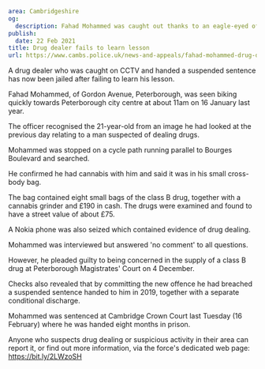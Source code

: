 ```yaml
area: Cambridgeshire
og:
  description: Fahad Mohammed was caught out thanks to an eagle-eyed officer
publish:
  date: 22 Feb 2021
title: Drug dealer fails to learn lesson
url: https://www.cambs.police.uk/news-and-appeals/fahad-mohammed-drug-dealer-sentenced
```

A drug dealer who was caught on CCTV and handed a suspended sentence has now been jailed after failing to learn his lesson.

Fahad Mohammed, of Gordon Avenue, Peterborough, was seen biking quickly towards Peterborough city centre at about 11am on 16 January last year.

The officer recognised the 21-year-old from an image he had looked at the previous day relating to a man suspected of dealing drugs.

Mohammed was stopped on a cycle path running parallel to Bourges Boulevard and searched.

He confirmed he had cannabis with him and said it was in his small cross-body bag.

The bag contained eight small bags of the class B drug, together with a cannabis grinder and £190 in cash. The drugs were examined and found to have a street value of about £75.

A Nokia phone was also seized which contained evidence of drug dealing.

Mohammed was interviewed but answered 'no comment' to all questions.

However, he pleaded guilty to being concerned in the supply of a class B drug at Peterborough Magistrates' Court on 4 December.

Checks also revealed that by committing the new offence he had breached a suspended sentence handed to him in 2019, together with a separate conditional discharge.

Mohammed was sentenced at Cambridge Crown Court last Tuesday (16 February) where he was handed eight months in prison.

Anyone who suspects drug dealing or suspicious activity in their area can report it, or find out more information, via the force's dedicated web page: https://bit.ly/2LWzoSH
